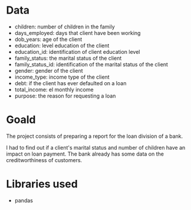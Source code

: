 # Data
* children: number of children in the family
* days_employed: days that client have been working
* dob_years: age of the client
* education: level education of the client
* education_id: identification of client education level
* family_status: the  marital status of the client
* family_status_id: identification of the  marital status of the client
* gender: gender of the client
* income_type: income type of the client
* debt: if the client has ever defaulted on a loan
* total_income: el monthly income
* purpose: the reason for requesting a loan

# Goald
The project consists of preparing a report for the loan division of a bank.

I had to find out if a client's marital status and number of children have an impact on loan payment. The bank already has some data on the creditworthiness of customers.

# Libraries used
* pandas
